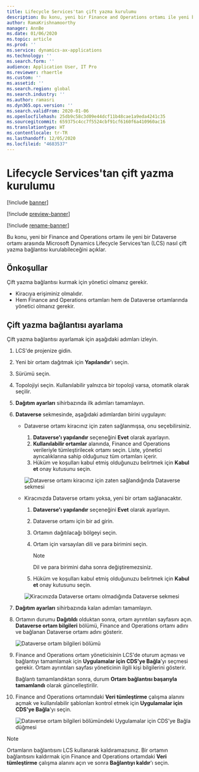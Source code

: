 ```yaml
---
title: Lifecycle Services'tan çift yazma kurulumu
description: Bu konu, yeni bir Finance and Operations ortamı ile yeni bir Dataverse ortamı arasında Microsoft Dynamics Lifecycle Services'tan (LCS) nasıl çift yazma bağlantısı kurulabileceğini açıklar.
author: RamaKrishnamoorthy
manager: AnnBe
ms.date: 01/06/2020
ms.topic: article
ms.prod: ''
ms.service: dynamics-ax-applications
ms.technology: ''
ms.search.form: ''
audience: Application User, IT Pro
ms.reviewer: rhaertle
ms.custom: ''
ms.assetid: ''
ms.search.region: global
ms.search.industry: ''
ms.author: ramasri
ms.dyn365.ops.version: ''
ms.search.validFrom: 2020-01-06
ms.openlocfilehash: 25db9c58c3d09e44dcf11b48cae1a9eda4241c35
ms.sourcegitcommit: 659375c4cc7f5524cbf91cf6160f6a410960ac16
ms.translationtype: HT
ms.contentlocale: tr-TR
ms.lasthandoff: 12/05/2020
ms.locfileid: "4683537"
---
```

# <a name="dual-write-setup-from-lifecycle-services"></a>Lifecycle Services'tan çift yazma kurulumu

[!include [banner](../../includes/banner.md)]

[!include [preview-banner](../../includes/preview-banner.md)]

[!include [rename-banner](~/includes/cc-data-platform-banner.md)]

Bu konu, yeni bir Finance and Operations ortamı ile yeni bir Dataverse ortamı arasında Microsoft Dynamics Lifecycle Services'tan (LCS) nasıl çift yazma bağlantısı kurulabileceğini açıklar.

## <a name="prerequisites"></a>Önkoşullar

Çift yazma bağlantısı kurmak için yönetici olmanız gerekir.

+ Kiracıya erişiminiz olmalıdır.
+ Hem Finance and Operations ortamları hem de Dataverse ortamlarında yönetici olmanız gerekir.

## <a name="set-up-a-dual-write-connection"></a>Çift yazma bağlantısı ayarlama

Çift yazma bağlantısı ayarlamak için aşağıdaki adımları izleyin.

1. LCS'de projenize gidin.
2. Yeni bir ortam dağıtmak için **Yapılandır**'ı seçin.
3. Sürümü seçin. 
4. Topolojiyi seçin. Kullanılabilir yalnızca bir topoloji varsa, otomatik olarak seçilir.
5. **Dağıtım ayarları** sihirbazında ilk adımları tamamlayın.
6. **Dataverse** sekmesinde, aşağıdaki adımlardan birini uygulayın:

    - Dataverse ortamı kiracınız için zaten sağlanmışsa, onu seçebilirsiniz.

        1. **Dataverse'ı yapılandır** seçeneğini **Evet** olarak ayarlayın.
        2. **Kullanılabilir ortamlar** alanında, Finance and Operations verileriyle tümleştirilecek ortamı seçin. Liste, yönetici ayrıcalıklarına sahip olduğunuz tüm ortamları içerir.
        3. Hüküm ve koşulları kabul etmiş olduğunuzu belirtmek için **Kabul et** onay kutusunu seçin.

        ![Dataverse ortamı kiracınız için zaten sağlandığında Dataverse sekmesi](../dual-write/media/lcs_setup_1.png)

    - Kiracınızda Dataverse ortamı yoksa, yeni bir ortam sağlanacaktır.

        1. **Dataverse'ı yapılandır** seçeneğini **Evet** olarak ayarlayın.
        2. Dataverse ortamı için bir ad girin.
        3. Ortamın dağıtılacağı bölgeyi seçin.
        4. Ortam için varsayılan dili ve para birimini seçin.

            > [!NOTE]
            > Dil ve para birimini daha sonra değiştiremezsiniz.

        5. Hüküm ve koşulları kabul etmiş olduğunuzu belirtmek için **Kabul et** onay kutusunu seçin.

        ![Kiracınızda Dataverse ortamı olmadığında Dataverse sekmesi](../dual-write/media/lcs_setup_2.png)

7. **Dağıtım ayarları** sihirbazında kalan adımları tamamlayın.
8. Ortamın durumu **Dağıtıldı** olduktan sonra, ortam ayrıntıları sayfasını açın. **Dataverse ortam bilgileri** bölümü, Finance and Operations ortamı adını ve bağlanan Dataverse ortamı adını gösterir.

    ![Dataverse ortam bilgileri bölümü](../dual-write/media/lcs_setup_3.png)

9. Finance and Operations ortam yöneticisinin LCS'de oturum açması ve bağlantıyı tamamlamak için **Uygulamalar için CDS'ye Bağla**'yı seçmesi gerekir. Ortam ayrıntıları sayfası yöneticinin ilgili kişi bilgilerini gösterir.

    Bağlantı tamamlandıktan sonra, durum **Ortam bağlantısı başarıyla tamamlandı** olarak güncelleştirilir.

10. Finance and Operations ortamındaki **Veri tümleştirme** çalışma alanını açmak ve kullanılabilir şablonları kontrol etmek için **Uygulamalar için CDS'ye Bağla**'yı seçin.

    ![Dataverse ortam bilgileri bölümündeki Uygulamalar için CDS'ye Bağla düğmesi](../dual-write/media/lcs_setup_4.png)

> [!NOTE]
> Ortamların bağlantısını LCS kullanarak kaldıramazsınız. Bir ortamın bağlantısını kaldırmak için Finance and Operations ortamdaki **Veri tümleştirme** çalışma alanını açın ve sonra **Bağlantıyı kaldır**'ı seçin.
